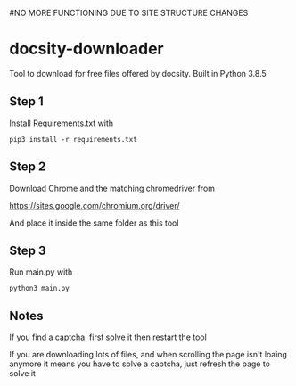 #NO MORE FUNCTIONING DUE TO SITE STRUCTURE CHANGES

# docsity-downloader

Tool to download for free files offered by docsity.
Built in Python 3.8.5

## Step 1

Install Requirements.txt with

`pip3 install -r requirements.txt`

## Step 2

Download Chrome and the matching chromedriver from

https://sites.google.com/chromium.org/driver/

And place it inside the same folder as this tool

## Step 3

Run main.py with

`python3 main.py`

## Notes

If you find a captcha, first solve it then restart the tool

If you are downloading lots of files, and when scrolling the page isn't loaing anymore it means you have to solve a captcha, just refresh the page to solve it
